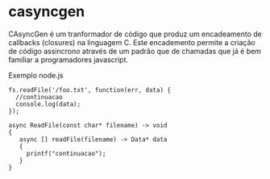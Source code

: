 # casyncgen


CAsyncGen é um tranformador de código que 
produz um encadeamento de callbacks (closures) na linguagem C.
Este encademento permite a criação de código assincrono através de um padrão 
que de chamadas que já é bem familiar a programadores javascript.

Exemplo node.js
```
fs.readFile('/foo.txt', function(err, data) {
  //continuacao
  console.log(data);
});
```

```
async ReadFile(const char* filename) -> void
{
   async [] readFile(filename) -> Data* data
   {
     printf("continuacao");
   }  
}
```
